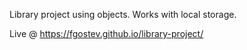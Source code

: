 Library project using objects. Works with local storage.

Live @ https://fgostev.github.io/library-project/